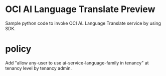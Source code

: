 
# OCI AI Language Translate Preview

Sample python code to invoke OCI AL Language Translate service by using SDK.

# policy

Add "allow any-user to use ai-service-language-family in tenancy" at tenancy level by tenancy admin.

